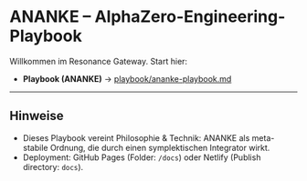 # ANANKE – AlphaZero-Engineering-Playbook

Willkommen im Resonance Gateway. Start hier:

- **Playbook (ANANKE)** → [playbook/ananke-playbook.md](playbook/ananke-playbook.md)

---

## Hinweise
- Dieses Playbook vereint Philosophie & Technik: ANANKE als meta-stabile Ordnung, die durch einen symplektischen Integrator wirkt.
- Deployment: GitHub Pages (Folder: `/docs`) oder Netlify (Publish directory: `docs`).